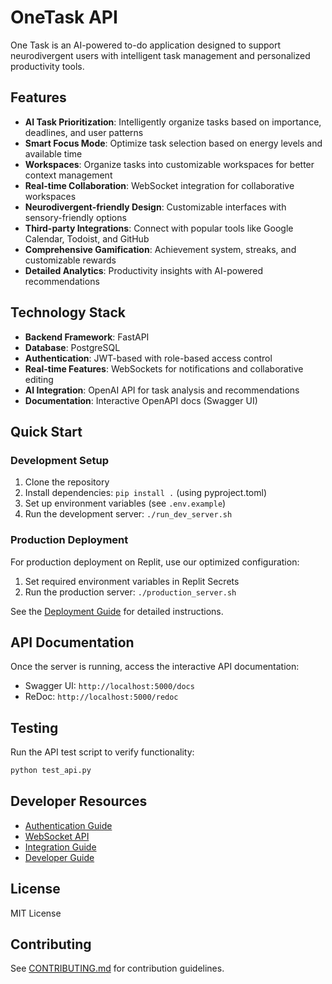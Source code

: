 # OneTask API

One Task is an AI-powered to-do application designed to support neurodivergent users with intelligent task management and personalized productivity tools.

## Features

- **AI Task Prioritization**: Intelligently organize tasks based on importance, deadlines, and user patterns
- **Smart Focus Mode**: Optimize task selection based on energy levels and available time
- **Workspaces**: Organize tasks into customizable workspaces for better context management
- **Real-time Collaboration**: WebSocket integration for collaborative workspaces
- **Neurodivergent-friendly Design**: Customizable interfaces with sensory-friendly options
- **Third-party Integrations**: Connect with popular tools like Google Calendar, Todoist, and GitHub
- **Comprehensive Gamification**: Achievement system, streaks, and customizable rewards
- **Detailed Analytics**: Productivity insights with AI-powered recommendations

## Technology Stack

- **Backend Framework**: FastAPI
- **Database**: PostgreSQL
- **Authentication**: JWT-based with role-based access control
- **Real-time Features**: WebSockets for notifications and collaborative editing
- **AI Integration**: OpenAI API for task analysis and recommendations
- **Documentation**: Interactive OpenAPI docs (Swagger UI)

## Quick Start

### Development Setup

1. Clone the repository
2. Install dependencies: `pip install .` (using pyproject.toml)
3. Set up environment variables (see `.env.example`)
4. Run the development server: `./run_dev_server.sh`

### Production Deployment

For production deployment on Replit, use our optimized configuration:

1. Set required environment variables in Replit Secrets
2. Run the production server: `./production_server.sh`

See the [Deployment Guide](./docs/deployment-guide.md) for detailed instructions.

## API Documentation

Once the server is running, access the interactive API documentation:

- Swagger UI: `http://localhost:5000/docs`
- ReDoc: `http://localhost:5000/redoc`

## Testing

Run the API test script to verify functionality:

```bash
python test_api.py
```

## Developer Resources

- [Authentication Guide](./docs/authentication.md)
- [WebSocket API](./docs/websocket_api.md)
- [Integration Guide](./docs/integration-guide.md)
- [Developer Guide](./docs/developer-guide.md)

## License

MIT License

## Contributing

See [CONTRIBUTING.md](./CONTRIBUTING.md) for contribution guidelines.